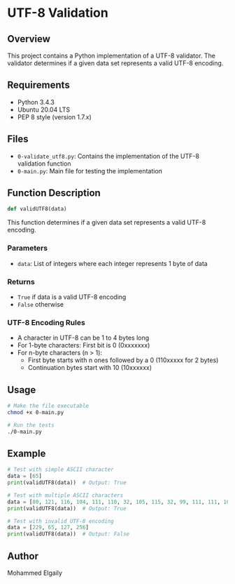 # UTF-8 Validation

## Overview
This project contains a Python implementation of a UTF-8 validator. The validator determines if a given data set represents a valid UTF-8 encoding.

## Requirements
- Python 3.4.3
- Ubuntu 20.04 LTS
- PEP 8 style (version 1.7.x)

## Files
- `0-validate_utf8.py`: Contains the implementation of the UTF-8 validation function
- `0-main.py`: Main file for testing the implementation

## Function Description
```python
def validUTF8(data)
```
This function determines if a given data set represents a valid UTF-8 encoding.

### Parameters
- `data`: List of integers where each integer represents 1 byte of data

### Returns
- `True` if data is a valid UTF-8 encoding
- `False` otherwise

### UTF-8 Encoding Rules
- A character in UTF-8 can be 1 to 4 bytes long
- For 1-byte characters: First bit is 0 (0xxxxxxx)
- For n-byte characters (n > 1):
  * First byte starts with n ones followed by a 0 (110xxxxx for 2 bytes)
  * Continuation bytes start with 10 (10xxxxxx)

## Usage
```bash
# Make the file executable
chmod +x 0-main.py

# Run the tests
./0-main.py
```

## Example
```python
# Test with simple ASCII character
data = [65]
print(validUTF8(data))  # Output: True

# Test with multiple ASCII characters
data = [80, 121, 116, 104, 111, 110, 32, 105, 115, 32, 99, 111, 111, 108, 33]
print(validUTF8(data))  # Output: True

# Test with invalid UTF-8 encoding
data = [229, 65, 127, 256]
print(validUTF8(data))  # Output: False
```

## Author
Mohammed Elgaily

